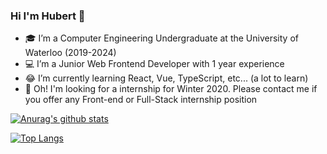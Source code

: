### Hi I'm Hubert 👋 

- 🎓 I’m a Computer Engineering Undergraduate at the University of Waterloo (2019-2024)
- 💻 I’m a Junior Web Frontend Developer with 1 year experience
- 😂 I’m currently learning React, Vue, TypeScript, etc... (a lot to learn)
- 💬 Oh! I'm looking for a internship for Winter 2020. Please contact me if you offer any Front-end or Full-Stack internship position

[![Anurag's github stats](https://github-readme-stats.vercel.app/api?username=Hubert-Zhu)](https://github.com/anuraghazra/github-readme-stats)

[![Top Langs](https://github-readme-stats.vercel.app/api/top-langs/?username=Hubert-Zhu&layout=compact)](https://github.com/anuraghazra/github-readme-stats)
